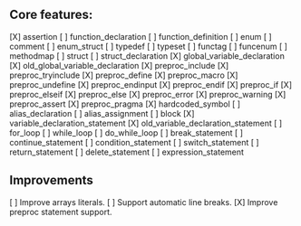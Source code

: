 ## Core features:

[X] assertion
[ ] function_declaration
[ ] function_definition
[ ] enum
[ ] comment
[ ] enum_struct
[ ] typedef
[ ] typeset
[ ] functag
[ ] funcenum
[ ] methodmap
[ ] struct
[ ] struct_declaration
[X] global_variable_declaration
[X] old_global_variable_declaration
[X] preproc_include
[X] preproc_tryinclude
[X] preproc_define
[X] preproc_macro
[X] preproc_undefine
[X] preproc_endinput
[X] preproc_endif
[X] preproc_if
[X] preproc_elseif
[X] preproc_else
[X] preproc_error
[X] preproc_warning
[X] preproc_assert
[X] preproc_pragma
[X] hardcoded_symbol
[ ] alias_declaration
[ ] alias_assignment
[ ] block
[X] variable_declaration_statement
[X] old_variable_declaration_statement
[ ] for_loop
[ ] while_loop
[ ] do_while_loop
[ ] break_statement
[ ] continue_statement
[ ] condition_statement
[ ] switch_statement
[ ] return_statement
[ ] delete_statement
[ ] expression_statement

## Improvements

[ ] Improve arrays literals.
[ ] Support automatic line breaks.
[X] Improve preproc statement support.
